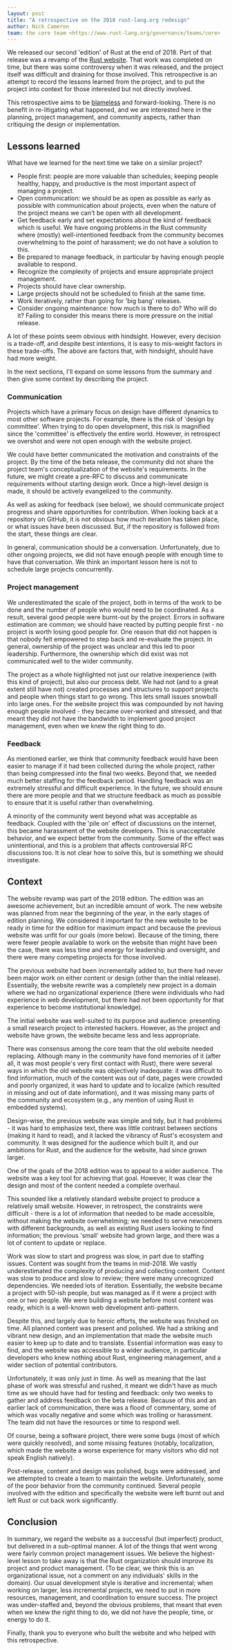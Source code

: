 ```yaml
---
layout: post
title: "A retrospective on the 2018 rust-lang.org redesign"
author: Nick Cameron
team: the core team <https://www.rust-lang.org/governance/teams/core>
---
```


We released our second 'edition' of Rust at the end of 2018. Part of that release was a revamp of the [Rust website](https://www.rust-lang.org). That work was completed on time, but there was some controversy when it was released, and the project itself was difficult and draining for those involved. This retrospective is an attempt to record the lessons learned from the project, and to put the project into context for those interested but not directly involved.

This retrospective aims to be [blameless](https://blog.newrelic.com/technology/blameless-retrospectives/) and forward-looking. There is no benefit in re-litigating what happened, and we are interested here in the planning, project management, and community aspects, rather than critiquing the design or implementation.


## Lessons learned

What have we learned for the next time we take on a similar project?


- People first: people are more valuable than schedules; keeping people healthy, happy, and productive is the most important aspect of managing a project.
- Open communication: we should be as open as possible as early as possible with communication about projects, even when the nature of the project means we can't be open with all development.
- Get feedback early and set expectations about the kind of feedback which is useful. We have ongoing problems in the Rust community where (mostly) well-intentioned feedback from the community becomes overwhelming to the point of harassment; we do not have a solution to this.
- Be prepared to manage feedback, in particular by having enough people available to respond.
- Recognize the complexity of projects and ensure appropriate project management.
- Projects should have clear ownership.
- Large projects should not be scheduled to finish at the same time.
- Work iteratively, rather than going for 'big bang' releases.
- Consider ongoing maintenance: how much is there to do? Who will do it? Failing to consider this means there is more pressure on the initial release.

A lot of these points seem obvious with hindsight. However, every decision is a trade-off, and despite best intentions, it is easy to mis-weight factors in these trade-offs. The above are factors that, with hindsight, should have had more weight.

In the next sections, I'll expand on some lessons from the summary and then give some context by describing the project.

### Communication

Projects which have a primary focus on design have different dynamics to most other software projects. For example, there is the risk of 'design by committee'. When trying to do open development, this risk is magnified since the 'committee' is effectively the entire world. However, in retrospect we overshot and were not open enough with the website project.

We could have better communicated the motivation and constraints of the project. By the time of the beta release, the community did not share the project team's conceptualization of the website's requirements. In the future, we might create a pre-RFC to discuss and communicate requirements without starting design work. Once a high-level design is made, it should be actively evangelized to the community.

As well as asking for feedback (see below), we should communicate project progress and share opportunities for contribution. When looking back at a repository on GitHub, it is not obvious how much iteration has taken place, or what issues have been discussed. But, if the repository is followed from the start, these things are clear.

In general, communication should be a conversation. Unfortunately, due to other ongoing projects, we did not have enough people with enough time to have that conversation. We think an important lesson here is not to schedule large projects concurrently.

### Project management

We underestimated the scale of the project, both in terms of the work to be done and the number of people who would need to be coordinated. As a result, several good people were burnt-out by the project. Errors in software estimation are common; we should have reacted by putting people first - no project is worth losing good people for. One reason that did not happen is that nobody felt empowered to step back and re-evaluate the project. In general, ownership of the project was unclear and this led to poor leadership. Furthermore, the ownership which did exist was not communicated well to the wider community.

The project as a whole highlighted not just our relative inexperience (with this kind of project), but also our process debt. We had not (and to a great extent still have not) created processes and structures to support projects and people when things start to go wrong. This lets small issues snowball into large ones. For the website project this was compounded by not having enough people involved - they became over-worked and stressed, and that meant they did not have the bandwidth to implement good project management, even when we knew the right thing to do.

### Feedback

As mentioned earlier, we think that community feedback would have been easier to manage if it had been collected during the whole project, rather than being compressed into the final two weeks. Beyond that, we needed much better staffing for the feedback period. Handling feedback was an extremely stressful and difficult experience. In the future, we should ensure there are more people and that we structure feedback as much as possible to ensure that it is useful rather than overwhelming.

A minority of the community went beyond what was acceptable as feedback. Coupled with the 'pile on' effect of discussions on the internet, this became harassment of the website developers. This is unacceptable behavior, and we expect better from the community. Some of the effect was unintentional, and this is a problem that affects controversial RFC discussions too. It is not clear how to solve this, but is something we should investigate.


## Context

The website revamp was part of the 2018 edition. The edition was an awesome achievement, but an incredible amount of work. The new website was planned from near the beginning of the year, in the early stages of edition planning. We considered it important for the new website to be ready in time for the edition for maximum impact and because the previous website was unfit for our goals (more below). Because of the timing, there were fewer people available to work on the website than might have been the case, there was less time and energy for leadership and oversight, and there were many competing projects for those involved.

The previous website had been incrementally added to, but there had never been major work on either content or design (other than the initial release). Essentially, the website rewrite was a completely new project in a domain where we had no organizational experience (there were individuals who had experience in web development, but there had not been opportunity for that experience to become institutional knowledge).

The initial website was well-suited to its purpose and audience: presenting a small research project to interested hackers. However, as the project and website have grown, the website became less and less appropriate.

There was consensus among the core team that the old website needed replacing. Although many in the community have fond memories of it (after all, it was most people's very first contact with Rust), there were several ways in which the old website was objectively inadequate: it was difficult to find information, much of the content was out of date, pages were crowded and poorly organized, it was hard to update and to localize (which resulted in missing and out of date information), and it was missing many parts of the community and ecosystem (e.g., any mention of using Rust in embedded systems).

Design-wise, the previous website was simple and tidy, but it had problems - it was hard to emphasize text, there was little contrast between sections (making it hard to read), and it lacked the vibrancy of Rust's ecosystem and community. It was designed for the audience which built it, and our ambitions for Rust, and the audience for the website, had since grown larger.

One of the goals of the 2018 edition was to appeal to a wider audience. The website was a key tool for achieving that goal. However, it was clear the design and most of the content needed a complete overhaul.

This sounded like a relatively standard website project to produce a relatively small website. However, in retrospect, the constraints were difficult - there is a lot of information that needed to be made accessible, without making the website overwhelming; we needed to serve newcomers with different backgrounds, as well as existing Rust users looking to find information; the previous 'small' website had grown large, and there was a lot of content to update or replace.

Work was slow to start and progress was slow, in part due to staffing issues. Content was sought from the teams in mid-2018. We vastly underestimated the complexity of producing and collecting content. Content was slow to produce and slow to review; there were many unrecognized dependencies. We needed lots of iteration. Essentially, the website became a project with 50-ish people, but was managed as if it were a project with one or two people. We were building a website before most content was ready, which is a well-known web development anti-pattern.

Despite this, and largely due to heroic efforts, the website was finished on time. All planned content was present and polished. We had a striking and vibrant new design, and an implementation that made the website much easier to keep up to date and to translate. Essential information was easy to find, and the website was accessible to a wider audience, in particular developers who knew nothing about Rust, engineering management, and a wider section of potential contributors.

Unfortunately, it was only just in time. As well as meaning that the last phase of work was stressful and rushed, it meant we didn't have as much time as we should have had for testing and feedback: only two weeks to gather and address feedback on the beta release. Because of this and an earlier lack of communication, there was a flood of commentary, some of which was vocally negative and some which was trolling or harassment. The team did not have the resources or time to respond well.

Of course, being a software project, there were some bugs (most of which were quickly resolved), and some missing features (notably, localization, which made the website a worse experience for many visitors who did not speak English natively).

Post-release, content and design was polished, bugs were addressed, and we attempted to create a team to maintain the website. Unfortunately, some of the poor behavior from the community continued. Several people involved with the edition and specifically the website were left burnt out and left Rust or cut back work significantly.


## Conclusion

In summary, we regard the website as a successful (but imperfect) product, but delivered in a sub-optimal manner. A lot of the things that went wrong were fairly common project management issues. We believe the highest-level lesson to take away is that the Rust organization should improve its project and product management. (To be clear, we think this is an organizational issue, not a comment on any individuals' skills in the domain). Our usual development style is iterative and incremental; when working on larger, less incremental projects, we need to put in more resources, management, and coordination to ensure success. The project was under-staffed and, beyond the obvious problems, that meant that even when we knew the right thing to do, we did not have the people, time, or energy to do it.

Finally, thank you to everyone who built the website and who helped with this retrospective.
